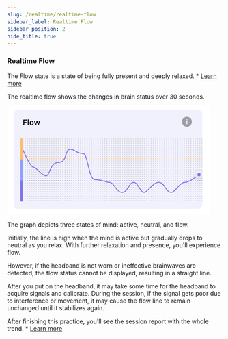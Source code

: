 ```yaml
---
slug: /realtime/realtime-flow
sidebar_label: Realtime Flow
sidebar_position: 2
hide_title: true
---
```


### Realtime Flow

The Flow state is a state of being fully present and deeply relaxed. * [Learn more](/Glossary/What-is-Flow)

The realtime flow shows the changes in brain status over 30 seconds.

![Realtime Coherence](ImagesK/output2.png)

The graph depicts three states of mind: active, neutral, and flow.

Initially, the line is high when the mind is active but gradually drops to neutral as you relax. With further relaxation and presence, you'll experience flow.

However, if the headband is not worn or ineffective brainwaves are detected, the flow status cannot be displayed, resulting in a straight line.

After you put on the headband, it may take some time for the headband to acquire signals and calibrate. During the session, if the signal gets poor due to interference or movement, it may cause the flow line to remain unchanged until it stabilizes again.

After finishing this practice, you'll see the session report with the whole trend. * [Learn more](/trend/flow-trend)
